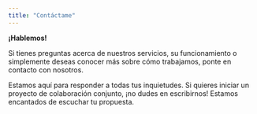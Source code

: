 ```yaml
---
title: "Contáctame"
---
```


**¡Hablemos!**

Si tienes preguntas acerca de nuestros servicios, su funcionamiento o simplemente deseas conocer más sobre cómo trabajamos, ponte en contacto con nosotros. 

Estamos aquí para responder a todas tus inquietudes.
Si quieres iniciar un proyecto de colaboración conjunto, ¡no dudes en escribirnos! Estamos encantados de escuchar tu propuesta. 
